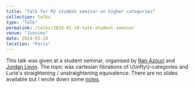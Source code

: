```yaml
---
title: "Talk for M2 student seminar on higher categories"
collection: talks
type: "Talk"
permalink: /talks/2024-03-20-talk-student-seminar
venue: "Jussieu"
date: 2024-03-20
location: "Paris"
---
```


This talk was given at a student seminar, organised by [Ran Azouri](https://ranazouri.com) and [Jordan Levin](https://sites.google.com/view/jordanlevin). The topic was cartesian fibrations of \\(\infty\\)-categories and Lurie's straightening / unstraightening equivalence. There are no slides available but I wrote down some [notes](https://github.com/tommyleeklein/tommyleeklein.github.io/blob/e61e043323aa4ee938c91f8f3f961cd33f665f1e/_talks/inftycat_talk_M2.pdf).

